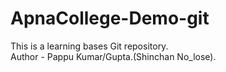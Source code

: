 # ApnaCollege-Demo-git
This is a learning bases Git repository.
<br>
Author - Pappu Kumar/Gupta.(Shinchan No_lose).


